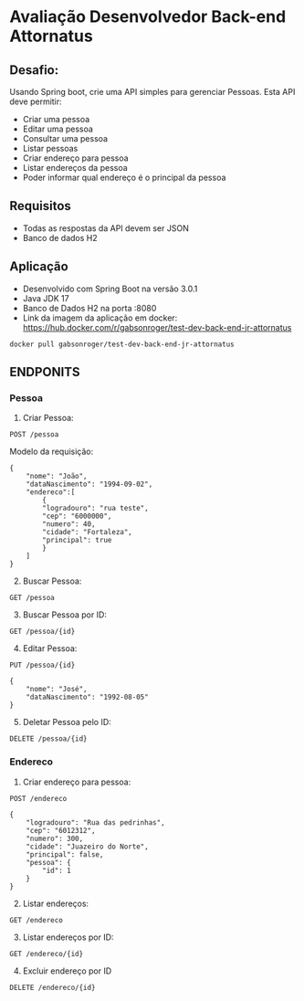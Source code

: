 # Avaliação Desenvolvedor Back-end Attornatus

## Desafio: 
Usando Spring boot, crie uma API simples para gerenciar Pessoas. Esta API deve permitir:  

- Criar uma pessoa 
- Editar uma pessoa 
- Consultar uma pessoa 
- Listar pessoas 
- Criar endereço para pessoa 
- Listar endereços da pessoa 
- Poder informar qual endereço é o principal da pessoa  

## Requisitos  
- Todas as respostas da API devem ser JSON
- Banco de dados H2

## Aplicação

- Desenvolvido com Spring Boot na versão 3.0.1
- Java JDK 17
- Banco de Dados H2 na porta :8080
- Link da imagem da aplicação em docker: https://hub.docker.com/r/gabsonroger/test-dev-back-end-jr-attornatus

``docker pull gabsonroger/test-dev-back-end-jr-attornatus``

## ENDPONITS
### Pessoa

1. Criar Pessoa:

``POST /pessoa``

Modelo da requisição:

```
{
    "nome": "João",
    "dataNascimento": "1994-09-02",
    "endereco":[
        {
        "logradouro": "rua teste",
        "cep": "6000000",
        "numero": 40,
        "cidade": "Fortaleza",
        "principal": true
        }
    ]
}
````

2. Buscar Pessoa:

``GET /pessoa``

3. Buscar Pessoa por ID:

``GET /pessoa/{id}``

4. Editar Pessoa:

``PUT /pessoa/{id}``

````
{
    "nome": "José",
    "dataNascimento": "1992-08-05"
}
````

5. Deletar Pessoa pelo ID:

``DELETE /pessoa/{id}``

### Endereco

1. Criar endereço para pessoa:

``POST /endereco``

````
{
    "logradouro": "Rua das pedrinhas",
    "cep": "6012312",
    "numero": 300,
    "cidade": "Juazeiro do Norte",
    "principal": false,
    "pessoa": {
        "id": 1
    }
}
````

2. Listar endereços:

``GET /endereco``

3. Listar endereços por ID:

``GET /endereco/{id}``

4. Excluir endereço por ID

``DELETE /endereco/{id}``

